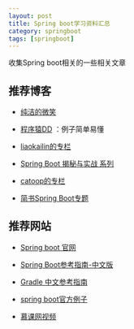 ```yaml
---
layout: post
title: Spring boot学习资料汇总
category: springboot
tags: [springboot]
---
```


收集Spring boot相关的一些相关文章


## 推荐博客


- [纯洁的微笑](http://www.ityouknow.com/spring-boot)

- [程序猿DD](http://blog.didispace.com/Spring-Boot%E5%9F%BA%E7%A1%80%E6%95%99%E7%A8%8B/) ：例子简单易懂

- [liaokailin的专栏](http://blog.csdn.net/liaokailin/article/category/5765237)

- [Spring Boot 揭秘与实战 系列](http://blog.720ui.com/columns/springboot_all/)

- [catoop的专栏](http://blog.csdn.net/column/details/spring-boot.html)

- [简书Spring Boot专题](http://www.jianshu.com/c/f0cf6eae1754)





## 推荐网站

- [Spring boot 官网](http://projects.spring.io/spring-boot/)

- [Spring Boot参考指南-中文版](https://qbgbook.gitbooks.io/spring-boot-reference-guide-zh/content/)

- [Gradle 中文参考指南](https://dongchuan.gitbooks.io/gradle-user-guide-/content/tutorials/)

- [spring boot官方例子](https://github.com/spring-projects/spring-boot/tree/master/spring-boot-samples)

- [慕课网视频](http://www.imooc.com/learn/767)



